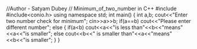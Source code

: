 //Author - Satyam Dubey
// Minimum_of_two_number in C++
#include<iostream>
#include<conio.h>
using namespace std;
int main()
{
    int a,b;
    cout<<"Enter two number check for minimum";
    cin>>a>>b;
    if(a==b)
        cout<<"Please enter different number";
    else
    {
        if(a<b)
        cout<<a<<"is less than"<<b<<"means"<<a<<"is smaller";
        else 
        cout<<b<<" is smaller than"<<a<<"means"<<b<<"is smaller";
    }
}

